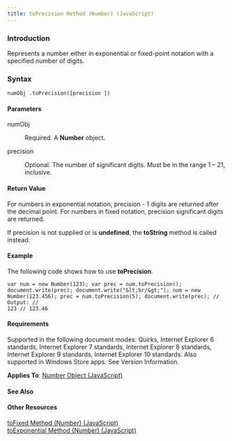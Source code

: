 ```yaml
---
title: toPrecision Method (Number) (JavaScript)
---
```


### Introduction 

 Represents a number either in exponential or fixed-point notation with a specified number of digits.

### Syntax 

```
numObj .toPrecision([precision ])
```

#### Parameters 

<div id="sectionSection0" class="section" name="collapseableSection" style="" expanded="true">
  <dl class="authored">
    <dt>
      <span class="parameter" sdata="paramReference" xmlns:util="util">numObj</span>
    </dt>
    <dd>
      <p xmlns:util="util">
        Required. A <b>Number</b> object.
      </p>
    </dd>
    <dt>
      <span class="parameter" sdata="paramReference" xmlns:util="util">precision</span>
    </dt>
    <dd>
      <p xmlns:util="util">
        Optional. The number of significant digits. Must be in the range 1 &#8211; 21, inclusive.
      </p>
    </dd>
  </dl>
</div>

#### Return Value 

<div id="returnValueSection" class="section" name="collapseableSection" style="">
  <p xmlns:util="util">
    For numbers in exponential notation, <span class="parameter" sdata="paramReference">precision</span> - 1 digits are returned after the decimal point. For numbers in fixed notation, <span class=
    "parameter" sdata="paramReference">precision</span> significant digits are returned.
  </p>
  <p xmlns:util="util">
    If <span class="parameter" sdata="paramReference">precision</span> is not supplied or is <b>undefined</b>, the <b>toString</b> method is called instead.
  </p>
</div>

#### Example 

<p xmlns:util="util">
  The following code shows how to use <b>toPrecision</b>.
</p>

```
var num = new Number(123); var prec = num.toPrecision(); document.write(prec); document.write("&lt;br/&gt;"); num = new Number(123.456); prec = num.toPrecision(5); document.write(prec); // Output: //
123 // 123.46
```

#### Requirements 

<div id="requirementsTitleSection" class="section" name="collapseableSection" style="">
  <p xmlns:util="util"></p>
  <p>
    Supported in the following document modes: Quirks, Internet Explorer 6 standards, Internet Explorer 7 standards, Internet Explorer 8 standards, Internet Explorer 9 standards, Internet Explorer 10
    standards. Also supported in Windows Store apps. See Version Information.
  </p>
  <p xmlns:util="util">
    <b>Applies To</b>: <span sdata="link"><a href="76e87c37-cf6c-46cc-bafa-04be1fe3d78d.htm">Number Object (JavaScript)</a></span>
  </p>
</div>

#### See Also 

<div id="seeAlsoSection" class="section" name="collapseableSection" style="">
  <h4 class="subHeading">
    Other Resources
  </h4>
  <div class="seeAlsoStyle">
    <span sdata="link" xmlns:util="util"><a href="b5f03400-865e-4ab2-818c-f734c0f6d6f0.htm">toFixed Method (Number) (JavaScript)</a></span>
  </div>
  <div class="seeAlsoStyle">
    <span sdata="link" xmlns:util="util"><a href="7c4a6d84-3c1f-4cc4-a67d-7753e5d4ed66.htm">toExponential Method (Number) (JavaScript)</a></span>
  </div>
</div>

